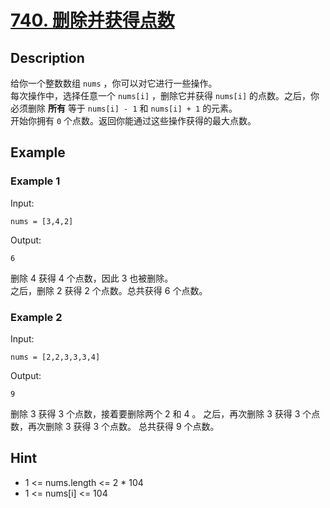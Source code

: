 # [740. 删除并获得点数](https://leetcode-cn.com/problems/delete-and-earn/description/)
## Description
给你一个整数数组 `nums` ，你可以对它进行一些操作。  
每次操作中，选择任意一个 `nums[i]` ，删除它并获得 `nums[i]` 的点数。之后，你必须删除 **所有** 等于 `nums[i] - 1` 和 `nums[i] + 1` 的元素。  
开始你拥有 `0` 个点数。返回你能通过这些操作获得的最大点数。  
## Example
### Example 1
Input:  
```
nums = [3,4,2]
```
Output:
```
6
```
删除 4 获得 4 个点数，因此 3 也被删除。  
之后，删除 2 获得 2 个点数。总共获得 6 个点数。
### Example 2
Input:  
```
nums = [2,2,3,3,3,4]
```
Output:
```
9
```
删除 3 获得 3 个点数，接着要删除两个 2 和 4 。
之后，再次删除 3 获得 3 个点数，再次删除 3 获得 3 个点数。
总共获得 9 个点数。
## Hint
- 1 <= nums.length <= 2 * 104
- 1 <= nums[i] <= 104

